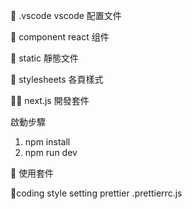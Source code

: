 📁 .vscode
vscode 配置文件

📁 component react 组件

📁 static 靜態文件

📁 stylesheets 各頁樣式

📁 next.js 開發套件

啟動步驟

1. npm install
2. npm run dev

📁 使用套件

📁coding style setting
prettier
.prettierrc.js
